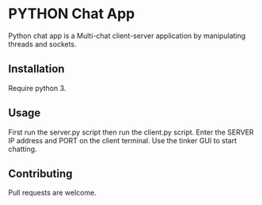 # PYTHON Chat App

Python chat app is a Multi-chat client-server application by manipulating threads and sockets.

## Installation


Require python 3.

## Usage

First run the server.py script then run the client.py script.
Enter the SERVER IP address and PORT on the client terminal.
Use the tinker GUI to start chatting.

## Contributing
Pull requests are welcome. 



